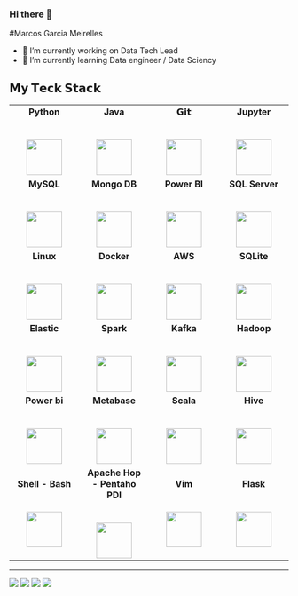 ### Hi there 👋



<!--
**marcosgoval/marcosgoval** is a ✨ _special_ ✨ repository because its `README.md` (this file) appears on your GitHub profile.
-->

#Marcos Garcia Meirelles

- 🔭 I’m currently working on Data Tech Lead
- 🌱 I’m currently learning Data engineer  / Data Sciency 


## 𝗠𝘆 𝗧𝗲𝗰𝗸 𝗦𝘁𝗮𝗰𝗸

<table>
  <tbody>
    <tr valign="top">
      <td width="25%" align="center">
        <span><strong>Python</strong>
        </span><br><br><br>
        <img height="64px" src="https://cdn4.iconfinder.com/data/icons/logos-and-brands/512/267_Python_logo-128.png">
      </td>
      <td width="25%" align="center">
        <span><strong>Java</strong></span><br><br><br>
        <img height="64px" src="https://www.vectorlogo.zone/logos/java/java-ar21.svg">
      </td>
      <td width="25%" align="center">
        <span>𝗚𝗶𝘁</span><br><br><br>
        <img height="64px" src="https://cdn.svgporn.com/logos/git-icon.svg">
      </td>
      <td width="25%" align="center">
        <span><strong>Jupyter</strong></span><br><br><br>
        <img height="64px" src="https://www.vectorlogo.zone/logos/jupyter/jupyter-ar21.svg">
      </td>
    </tr>
    <tr valign="top">
      <td width="25%" align="center">
        <span><strong>MySQL</strong></span><br><br><br>
        <img height="64px" src="https://www.vectorlogo.zone/logos/mysql/mysql-icon.svg">
      </td>
      <td width="25%" align="center">
        <span><strong>Mongo DB</strong></span><br><br><br>
        <img height="64px" src="https://www.vectorlogo.zone/logos/mongodb/mongodb-icon.svg">
      </td>
      <td width="25%" align="center">
        <span><strong>Power BI</strong></span><br><br><br>
        <img height="64px" src="https://www.vectorlogo.zone/logos/postgresql/postgresql-icon.svg">
      </td>
      <td width="25%" align="center">
        <span><strong>SQL Server</strong></span><br><br><br>
        <img height="64px" src="https://www.vectorlogo.zone/logos/microsoft/microsoft-ar21.svg">
      </td>
    </tr>
    <tr valign="top">
            <td width="25%" align="center">
        <span><strong>Linux</strong></span><br><br><br>
        <img height="64px" src="https://www.vectorlogo.zone/logos/linux/linux-icon.svg">
      </td>
      <td width="25%" align="center">
        <span><strong>Docker</strong></span><br><br><br>
        <img height="64px" src="https://www.vectorlogo.zone/logos/docker/docker-ar21.svg">
      </td>
            <td width="25%" align="center">
        <span><strong>AWS</strong></span><br><br><br>
        <img height="64px" src="https://www.vectorlogo.zone/logos/amazon_aws/amazon_aws-ar21.svg">
      </td>
            <td width="25%" align="center">
        <span><strong>SQLite</strong></span><br><br><br>
        <img height="64px" src="https://www.vectorlogo.zone/logos/sqlite/sqlite-ar21.svg">
      </td>
    </tr>
     <td width="25%" align="center">
        <span><strong>Elastic</strong></span><br><br><br>
        <img height="64px" src="https://www.vectorlogo.zone/logos/elastic/elastic-ar21.svg">
      </td>
         <td width="25%" align="center">
        <span><strong>Spark</strong></span><br><br><br>
        <img height="64px" src="https://www.vectorlogo.zone/logos/apache_spark/apache_spark-ar21.svg">
      </td>
         <td width="25%" align="center">
        <span><strong>Kafka</strong></span><br><br><br>
        <img height="64px" src="https://www.vectorlogo.zone/logos/apache_kafka/apache_kafka-ar21.svg">
      </td>
      <td width="25%" align="center">
        <span><strong>Hadoop</strong></span><br><br><br>
        <img height="64px" src="https://www.vectorlogo.zone/logos/apache_hadoop/apache_hadoop-ar21.svg">
      </td>
    </tr>
    </tr>
     <td width="25%" align="center">
        <span><strong>Power bi</strong></span><br><br><br>
        <img height="64px" src="https://www.vectorlogo.zone/logos/microsoft_powerbi/microsoft_powerbi-ar21.svg">
            <td width="25%" align="center">
        <span><strong>Metabase</strong></span><br><br><br>
        <img height="64px" src="https://www.vectorlogo.zone/logos/metabase/metabase-ar21.svg">
      </td>
         <td width="25%" align="center">
        <span><strong>Scala</strong></span><br><br><br>
        <img height="64px" src="https://www.vectorlogo.zone/logos/scala-lang/scala-lang-ar21.svg">
      </td>
      <td width="25%" align="center">
        <span><strong>Hive</strong></span><br><br><br>
        <img height="64px" src="https://www.vectorlogo.zone/logos/apache_hive/apache_hive-ar21.svg">
      </td>
    </tr>
    </tr>
     <td width="25%" align="center">
        <span><strong>Shell - Bash</strong></span><br><br><br>
        <img height="64px" src="https://www.vectorlogo.zone/logos/gnu_bash/gnu_bash-ar21.svg">
            <td width="25%" align="center">
        <span><strong>Apache Hop - Pentaho PDI</strong></span><br><br><br>
        <img height="64px" src="https://hop.apache.org/tech-manual/latest/_images/logo/CMYK/jpg/HOP_logo_CMYK-6.jpg">
      </td>
         <td width="25%" align="center">
        <span><strong>Vim</strong></span><br><br><br>
        <img height="64px" src="https://www.vectorlogo.zone/logos/vim/vim-ar21.svg">
      </td>
      <td width="25%" align="center">
        <span><strong>Flask</strong></span><br><br><br>
        <img height="64px" src="https://www.vectorlogo.zone/logos/pocoo_flask/pocoo_flask-ar21.svg">
      </td>
    </tr>
   </tbody>
</table>
<hr>


[<img src="https://img.shields.io/badge/twitter-%231DA1F2.svg?&style=for-the-badge&logo=twitter&logoColor=white" />](https://twitter.com/marcosgoval) 
[<img src="https://img.shields.io/badge/linkedin-%230077B5.svg?&style=for-the-badge&logo=linkedin&logoColor=white" />](https://www.linkedin.com/in/marcosgarciati/) 
[<img src = "https://img.shields.io/badge/instagram-%23E4405F.svg?&style=for-the-badge&logo=instagram&logoColor=white">](https://www.instagram.com/marcosgoval/) [<img src = "https://img.shields.io/badge/facebook-%231877F2.svg?&style=for-the-badge&logo=facebook&logoColor=white">](https://www.facebook.com/marcos.garcia.777158)
